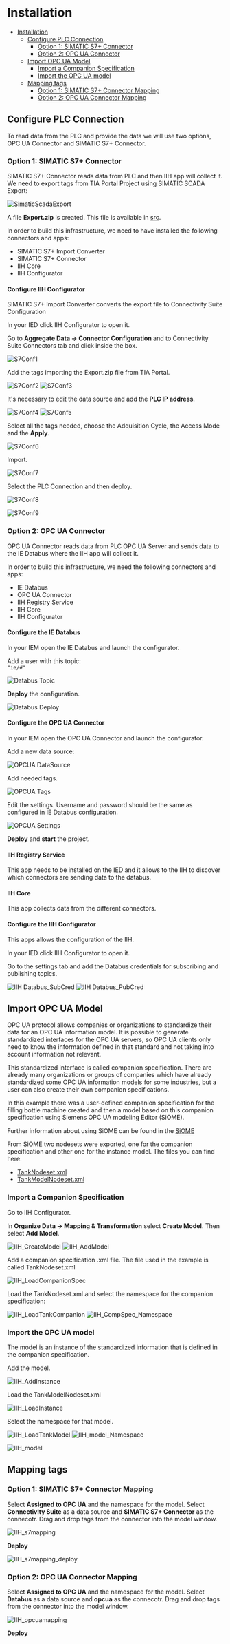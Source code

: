 # Installation

- [Installation](#installation)
  - [Configure PLC Connection](#configure-plc-connection)
    - [Option 1: SIMATIC S7+ Connector](#option-1-simatic-s7-connector)
    - [Option 2: OPC UA Connector](#option-2-opc-ua-connector)
  - [Import OPC UA Model](#import-opc-ua-model)
    - [Import a Companion Specification](#import-a-companion-specification)
    - [Import the OPC UA model](#import-the-opc-ua-model)
  - [Mapping tags](#mapping-tags)
    - [Option 1: SIMATIC S7+ Connector Mapping](#option-1-simatic-s7-connector-mapping)
    - [Option 2: OPC UA Connector Mapping](#option-2-opc-ua-connector-mapping)
  
## Configure PLC Connection

To read data from the PLC and provide the data we will use two options, OPC UA Connector and SIMATIC S7+ Connector.

### Option 1: SIMATIC S7+ Connector

SIMATIC S7+ Connector reads data from PLC and then IIH app will collect it. We need to export tags from TIA Portal Project using SIMATIC SCADA Export:

![SimaticScadaExport](graphics/simatic_scada_export.png)

A file **Export.zip** is created. This file is available in [src](../src).

In order to build this infrastructure, we need to have installed the following connectors and apps:

- SIMATIC S7+ Import Converter
- SIMATIC S7+ Connector
- IIH Core
- IIH Configurator

#### Configure IIH Configurator

SIMATIC S7+ Import Converter converts the export file to Connectivity Suite Configuration

In your IED click IIH Configurator to open it.

Go to **Aggregate Data -> Connector Configuration** and to Connectivity Suite Connectors tab and click inside the box.

![S7Conf1](graphics/iih_s7_conf1.png)

Add the tags importing the Export.zip file from TIA Portal.

![S7Conf2](graphics/iih_s7_conf2.png)
![S7Conf3](graphics/iih_s7_conf3.png)

It's necessary to edit the data source and add the **PLC IP address**.

![S7Conf4](graphics/iih_s7_conf4.png)
![S7Conf5](graphics/iih_s7_conf5.png)

Select all the tags needed, choose the Adquisition Cycle, the Access Mode and the **Apply**.

![S7Conf6](graphics/iih_s7_conf6.png)

Import.

![S7Conf7](graphics/iih_s7_conf7.png)

Select the PLC Connection and then deploy.

![S7Conf8](graphics/iih_s7_conf8.png)

![S7Conf9](graphics/iih_s7_conf9.png)

### Option 2: OPC UA Connector

OPC UA Connector reads data from PLC OPC UA Server and sends data to the IE Databus where the IIH app will collect it.

In order to build this infrastructure, we need the following connectors and apps:

- IE Databus
- OPC UA Connector
- IIH Registry Service
- IIH Core
- IIH Configurator

#### Configure the IE Databus

In your IEM open the IE Databus and launch the configurator.

Add a user with this topic: <br> `"ie/#"` <br> 

![Databus Topic](graphics/databus_topic.png)

**Deploy** the configuration.

![Databus Deploy](graphics/databus_deploy.png)

#### Configure the OPC UA Connector

In your IEM open the OPC UA Connector and launch the configurator.

Add a new data source:

![OPCUA DataSource](graphics/opcua_datasource.png)

Add needed tags.

![OPCUA Tags](graphics/opcua_tags.png)

Edit the settings. Username and password should be the same as configured in IE Databus configuration.

![OPCUA Settings](graphics/opcua_settings.png)

**Deploy** and **start** the project.

#### IIH Registry Service

This app needs to be installed on the IED and it allows to the IIH to discover which connectors are sending data to the databus.

#### IIH Core

This app collects data from the different connectors.

#### Configure the IIH Configurator

This apps allows the configuration of the IIH.

In your IED click IIH Configurator to open it.

Go to the settings tab and add the Databus credentials for subscribing and publishing topics.

![IIH Databus_SubCred](graphics/iih_databus_sub_credentials.png)
![IIH Databus_PubCred](graphics/iih_databus_pub_credentials.png)

## Import OPC UA Model

OPC UA protocol allows companies or organizations to standardize their data for an OPC UA information model. It is possible to generate standardized interfaces for the OPC UA servers, so OPC UA clients only need to know the information defined in that standard and not taking into account information not relevant.

This standardized interface is called companion specification. There are already many organizations or groups of companies which have already standardized some OPC UA information models for some industries, but a user can also create their own companion specifications.

In this example there was a user-defined companion specification for the filling bottle machine created and then a model based on this companion specification using Siemens OPC UA modeling Editor (SiOME). 

Further information about using SiOME can be found in the [SiOME](https://support.industry.siemens.com/cs/es/en/view/109755133)

From SiOME two nodesets were exported, one for the companion specification and other one for the instance model. The files you can find here:

- [TankNodeset.xml](../src/TankNodeset.xml)
- [TankModelNodeset.xml](../src/TankModelNodeset.xml)

### Import a Companion Specification

Go to IIH Configurator.

In **Organize Data -> Mapping & Transformation** select **Create Model**. Then select **Add Model**.

![IIH_CreateModel](graphics/iih_create_model.png)
![IIH_AddModel](graphics/iih_addmodel.png)

Add a companion specification .xml file. The file used in the example is called TankNodeset.xml

![IIH_LoadCompanionSpec](graphics/iih_load_comp_spec.png)

Load the TankNodeset.xml and select the namespace for the companion specification:

![IIH_LoadTankCompanion](graphics/iih_load_tanknodeset.png)
![IIH_CompSpec_Namespace](graphics/iih_namespace_comp_spec.png)

### Import the OPC UA model

The model is an instance of the standardized information that is defined in the companion specification.

Add the model.

![IIH_AddInstance](graphics/iih_addmodel_instance.png)

Load the TankModelNodeset.xml

![IIH_LoadInstance](graphics/iih_load_instance.png)

Select the namespace for that model.

![IIH_LoadTankModel](graphics/iih_load_model_nodeset.png)
![IIH_model_Namespace](graphics/iih_select_model_namespace.png)

![IIH_model](graphics/iih_information_model.png)

## Mapping tags

### Option 1: SIMATIC S7+ Connector Mapping

Select **Assigned to OPC UA** and the namespace for the model. 
Select **Connectivity Suite** as a data source and **SIMATIC S7+ Connector** as the connecotr.
Drag and drop tags from the connector into the model window.

![IIH_s7mapping](graphics/iih_s7_mapping.png)

**Deploy**

![IIH_s7mapping_deploy](graphics/iih_s7_mapping_deploy.png)

### Option 2: OPC UA Connector Mapping

Select **Assigned to OPC UA** and the namespace for the model. 
Select **Databus** as a data source and **opcua** as the connecotr.
Drag and drop tags from the connector into the model window.

![IIH_opcuamapping](graphics/iih_opcua_mapping.png)

**Deploy**



